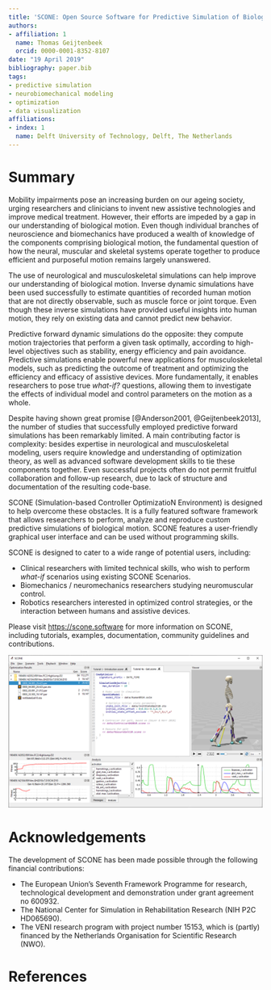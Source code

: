 ```yaml
---
title: 'SCONE: Open Source Software for Predictive Simulation of Biological Motion'
authors:
- affiliation: 1
  name: Thomas Geijtenbeek
  orcid: 0000-0001-8352-8107
date: "19 April 2019"
bibliography: paper.bib
tags:
- predictive simulation
- neurobiomechanical modeling
- optimization
- data visualization
affiliations:
- index: 1
  name: Delft University of Technology, Delft, The Netherlands
---
```


# Summary
Mobility impairments pose an increasing burden on our ageing society, urging researchers and clinicians to invent new assistive technologies and improve medical treatment. However, their efforts are impeded by a gap in our understanding of biological motion. Even though individual branches of neuroscience and biomechanics have produced a wealth of knowledge of the components comprising biological motion, the fundamental question of how the neural, muscular and skeletal systems operate together to produce efficient and purposeful motion remains largely unanswered.

The use of neurological and musculoskeletal simulations can help improve our understanding of biological motion. Inverse dynamic simulations have been used successfully to estimate quantities of recorded human motion that are not directly observable, such as muscle force or joint torque. Even though these inverse simulations have provided useful insights into human motion, they rely on existing data and cannot predict new behavior.

Predictive forward dynamic simulations do the opposite: they compute motion trajectories that perform a given task optimally, according to high-level objectives such as stability, energy efficiency and pain avoidance. Predictive simulations enable powerful new applications for musculoskeletal models, such as predicting the outcome of treatment and optimizing the efficiency and efficacy of assistive devices. More fundamentally, it enables researchers to pose true *what-if?* questions, allowing them to investigate the effects of individual model and control parameters on the motion as a whole.

Despite having shown great promise [@Anderson2001, @Geijtenbeek2013], the number of studies that successfully employed predictive forward simulations has been remarkably limited. A main contributing factor is complexity: besides expertise in neurological and musculoskeletal modeling, users require knowledge and understanding of optimization theory, as well as advanced software development skills to tie these components together. Even successful projects often do not permit fruitful collaboration and follow-up research, due to lack of structure and documentation of the resulting code-base.

SCONE (Simulation-based Controller OptimizatioN Environment) is designed to help overcome these obstacles. It is a fully featured software framework that allows researchers to perform, analyze and reproduce custom predictive simulations of biological motion. SCONE features a user-friendly graphical user interface and can be used without programming skills.

SCONE is designed to cater to a wide range of potential users, including:
  * Clinical researchers with limited technical skills, who wish to perform *what-if* scenarios using existing SCONE Scenarios.
  * Biomechanics / neuromechanics researchers studying neuromuscular control.
  * Robotics researchers interested in optimized control strategies, or the interaction between humans and assistive devices.

Please visit https://scone.software for more information on SCONE, including tutorials, examples, documentation, community guidelines and contributions.

![The SCONE user interface](scone_window.png)

# Acknowledgements
The development of SCONE has been made possible through the following financial contributions:

  * The European Union’s Seventh Framework Programme for research, technological development and demonstration under grant agreement no 600932.
  * The National Center for Simulation in Rehabilitation Research (NIH P2C HD065690).
  * The VENI research program with project number 15153, which is (partly) financed by the Netherlands Organisation for Scientific Research (NWO).

# References
